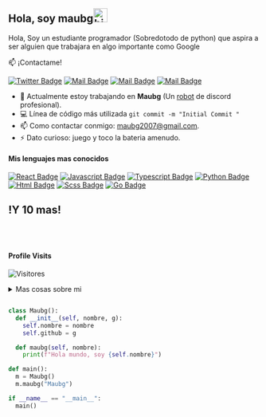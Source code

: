## Hola, soy maubg<img src="https://user-images.githubusercontent.com/1303154/88677602-1635ba80-d120-11ea-84d8-d263ba5fc3c0.gif" width="28px" alt="hi">

Hola, Soy un estudiante programador (Sobredotodo de python) que aspira a ser alguien que trabajara en algo importante como Google

:mailbox: ¡Contactame!

[![Twitter Badge](https://img.shields.io/badge/-@MauBG6-1ca0f1?style=flat&labelColor=1ca0f1&logo=twitter&logoColor=white&link=https://twitter.com/MauBG6)](https://twitter.com/MauBG6)
[![Mail Badge](https://img.shields.io/badge/-Maubg-e74c3c?style=flat&labelColor=e74c3c&logo=youtube&logoColor=white)](https://www.youtube.com/channel/UCGq-b5ap4sOvbFvOV5W6fkQ?view_as=subscriber) 
[![Mail Badge](https://img.shields.io/badge/-@compilando123-e84393?style=flat&labelColor=e84393&logo=instagram&logoColor=white)](https://www.instagram.com/compilando123/?hl=es) [![Mail Badge](https://img.shields.io/badge/-maubg2007-c0392b?style=flat&labelColor=c0392b&logo=gmail&logoColor=white)](mailto:maubg2007@gmail.com@gmail.com)


- 🔭 Actualmente estoy trabajando en **Maubg** (Un [robot](https://github.com/maubg-debug/maubot) de discord profesional).
- :computer: Línea de código más utilizada `git commit -m "Initial Commit "`
- 📫 Como contactar conmigo: maubg2007@gmail.com.
- ⚡ Dato curioso: juego y toco la bateria amenudo.

#### Mis lenguajes mas conocidos

[![React Badge](https://img.shields.io/badge/-React-61DBFB?style=for-the-badge&labelColor=black&logo=react&logoColor=61DBFB)](#) 
[![Javascript Badge](https://img.shields.io/badge/-Javascript-F0DB4F?style=for-the-badge&labelColor=black&logo=javascript&logoColor=F0DB4F)](#) 
[![Typescript Badge](https://img.shields.io/badge/-Typescript-007acc?style=for-the-badge&labelColor=black&logo=typescript&logoColor=007acc)](#) 
[![Python Badge](https://img.shields.io/badge/-Python-3C873A?style=for-the-badge&labelColor=black&logo=Python&logoColor=3C873A)](#) 
[![Html Badge](https://img.shields.io/badge/-Html5-c0392b?style=for-the-badge&labelColor=black&logo=Html5&logoColor=c0392b)](#)
[![Scss Badge](https://img.shields.io/badge/-Scss-8e44ad?style=for-the-badge&labelColor=black&logo=sass&logoColor=8e44ad)](#)
[![Go Badge](https://img.shields.io/badge/-Go-2980b9?style=for-the-badge&labelColor=black&logo=go&logoColor=2980b9)](#)

<h2>!Y 10 mas!</h2>

<br />
<br />


#### Profile Visits 

![Visitores](https://visitor-badge.glitch.me/badge?page_id=maubg-debug.maubg-debug)

<details>
<summary>
  Mas cosas sobre mi
</summary>

<br >

#### ¿Què es lo que hago?

Lo que yo hago es `programar`, pero me gusta programar con python haciendo robots y tambien haciendo applicaciones con `reactjs` o con `html`
Me gusta ver nuevos idiomas como `sass` o `go`. Pero no me gusta mucho hacer juegos

#### Stats de codigo

```text


HTML, PHP, React, Electron   ████████████████░░░░░░░░░   
C, C++, C#                   █████████░░░░░░░░░░░░░░░░
Markdown                     ██░░░░░░░░░░░░░░░░░░░░░░░   
Otros                        ███████████░░░░░░░░░░░░░░   
Python                       ███████████████████████░░   
```

#### Github Stats

![Stats de github](https://github-readme-stats.vercel.app/api?username=maubg-debug&count_private=true&theme=light&hide=contribs,prs)

</details>

```python

class Maubg():
  def __init__(self, nombre, g):
    self.nombre = nombre
    self.github = g

  def maubg(self, nombre):
    print(f"Hola mundo, soy {self.nombre}")

def main():
  m = Maubg()
  m.maubg("Maubg")

if __name__ == "__main__":
  main()
```